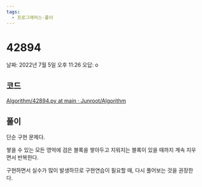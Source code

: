 ```yaml
---
tags:
  - 프로그래머스-풀이
---
```

# 42894

날짜: 2022년 7월 5일 오후 11:26
오답: o

## 코드

[Algorithm/42894.py at main · Junroot/Algorithm](https://github.com/Junroot/Algorithm/blob/main/programmers/42894.py)

## 풀이

단순 구현 문제다.

쌓을 수 있는 모든 영억에 검은 블록을 쌓아두고 지워지는 블록이 있을 때까지 계속 지우면서 반복한다.

구현하면서 실수가 많이 발생하므로 구현연습이 필요할 때, 다시 풀어보는 것을 권장한다.